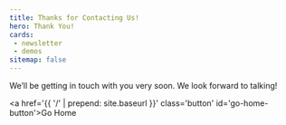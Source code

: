 ```yaml
---
title: Thanks for Contacting Us!
hero: Thank You!
cards:
 - newsletter
 - demos
sitemap: false
---
```

We’ll be getting in touch with you very soon. We look forward to talking!

<a href='{{ '/' | prepend: site.baseurl }}' class='button' id='go-home-button'>Go Home</a>
